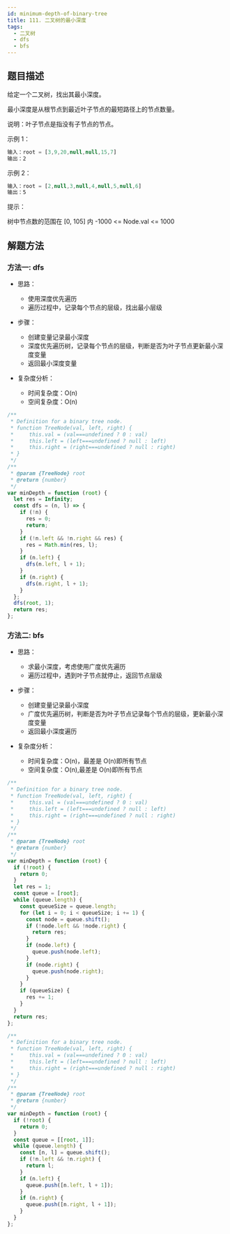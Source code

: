 ```yaml
---
id: minimum-depth-of-binary-tree
title: 111. 二叉树的最小深度
tags:
  - 二叉树
  - dfs
  - bfs
---
```


## 题目描述

给定一个二叉树，找出其最小深度。

最小深度是从根节点到最近叶子节点的最短路径上的节点数量。

说明：叶子节点是指没有子节点的节点。

示例 1：

```js
输入：root = [3,9,20,null,null,15,7]
输出：2
```

示例 2：

```js
输入：root = [2,null,3,null,4,null,5,null,6]
输出：5
```

提示：

树中节点数的范围在 [0, 105] 内
-1000 <= Node.val <= 1000

## 解题方法

### 方法一: dfs

- 思路：

  - 使用深度优先遍历
  - 遍历过程中，记录每个节点的层级，找出最小层级

- 步骤：

  - 创建变量记录最小深度
  - 深度优先遍历树，记录每个节点的层级，判断是否为叶子节点更新最小深度变量
  - 返回最小深度变量

- 复杂度分析：
  - 时间复杂度：O(n)
  - 空间复杂度：O(n)

```js
/**
 * Definition for a binary tree node.
 * function TreeNode(val, left, right) {
 *     this.val = (val===undefined ? 0 : val)
 *     this.left = (left===undefined ? null : left)
 *     this.right = (right===undefined ? null : right)
 * }
 */
/**
 * @param {TreeNode} root
 * @return {number}
 */
var minDepth = function (root) {
  let res = Infinity;
  const dfs = (n, l) => {
    if (!n) {
      res = 0;
      return;
    }
    if (!n.left && !n.right && res) {
      res = Math.min(res, l);
    }
    if (n.left) {
      dfs(n.left, l + 1);
    }
    if (n.right) {
      dfs(n.right, l + 1);
    }
  };
  dfs(root, 1);
  return res;
};
```

### 方法二: bfs

- 思路：

  - 求最小深度，考虑使用广度优先遍历
  - 遍历过程中，遇到叶子节点就停止，返回节点层级

- 步骤：

  - 创建变量记录最小深度
  - 广度优先遍历树，判断是否为叶子节点记录每个节点的层级，更新最小深度变量
  - 返回最小深度遍历

- 复杂度分析：
  - 时间复杂度：O(n)，最差是 O(n)即所有节点
  - 空间复杂度：O(n),最差是 O(n)即所有节点

```js
/**
 * Definition for a binary tree node.
 * function TreeNode(val, left, right) {
 *     this.val = (val===undefined ? 0 : val)
 *     this.left = (left===undefined ? null : left)
 *     this.right = (right===undefined ? null : right)
 * }
 */
/**
 * @param {TreeNode} root
 * @return {number}
 */
var minDepth = function (root) {
  if (!root) {
    return 0;
  }
  let res = 1;
  const queue = [root];
  while (queue.length) {
    const queueSize = queue.length;
    for (let i = 0; i < queueSize; i += 1) {
      const node = queue.shift();
      if (!node.left && !node.right) {
        return res;
      }
      if (node.left) {
        queue.push(node.left);
      }
      if (node.right) {
        queue.push(node.right);
      }
    }
    if (queueSize) {
      res += 1;
    }
  }
  return res;
};
```

```js
/**
 * Definition for a binary tree node.
 * function TreeNode(val, left, right) {
 *     this.val = (val===undefined ? 0 : val)
 *     this.left = (left===undefined ? null : left)
 *     this.right = (right===undefined ? null : right)
 * }
 */
/**
 * @param {TreeNode} root
 * @return {number}
 */
var minDepth = function (root) {
  if (!root) {
    return 0;
  }
  const queue = [[root, 1]];
  while (queue.length) {
    const [n, l] = queue.shift();
    if (!n.left && !n.right) {
      return l;
    }
    if (n.left) {
      queue.push([n.left, l + 1]);
    }
    if (n.right) {
      queue.push([n.right, l + 1]);
    }
  }
};
```
